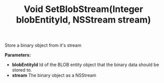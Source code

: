 ﻿---
uid: crmscript_ref_NSBLOBAgent_SetBlobStream
title: Void SetBlobStream(Integer blobEntityId, NSStream stream)
intellisense: NSBLOBAgent.SetBlobStream
keywords: NSBLOBAgent, SetBlobStream
so.topic: reference
---

Store a binary object from it's stream

**Parameters:**
 - **blobEntityId** Id of the BLOB entity object that the binary data should be stored to.
 - **stream** The binary object as a NSStream
